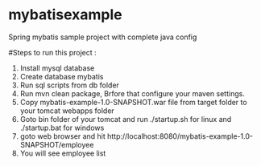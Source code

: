 # mybatisexample
Spring mybatis sample project with complete java config

#Steps to run this project : 

1. Install mysql database
2. Create database mybatis
3. Run sql scripts from db folder
4. Run mvn clean package, Brfore that configure your maven settings.
5. Copy mybatis-example-1.0-SNAPSHOT.war file from target folder to your tomcat webapps folder
6. Goto bin folder of your tomcat and run ./startup.sh for linux and ./startup.bat for windows
7. goto web browser and hit http://localhost:8080/mybatis-example-1.0-SNAPSHOT/employee
8. You will see employee list
